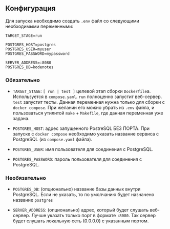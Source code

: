 ## Конфигурация

Для запуска необходимо создать `.env` файл со следующими необходимыми переменными:

```
TARGET_STAGE=run

POSTGRES_HOST=postgres
POSTGRES_USER=myuser
POSTGRES_PASSWORD=mypassword

SERVER_ADDRESS=:8080
POSTGRES_DB=kodenotes
```

### Обязательно

- `TARGET_STAGE`: `[ run | test ]` целевой этап сборки `Dockerfile`а. Используется в 
  `compose.yaml`. `run` полноценно запустит веб-сервер. `test` запустит тесты.
  Данная переменная нужна только для сборки с `docker compose`. При желании его
  можно убрать из `.env` файла, и пользоваться утилитой `make` + `Makefile`, где
  данная переменная уже задана.

- `POSTGRES_HOST`: адрес запущенного PostreSQL БЕЗ ПОРТА. При запуске с `docker compose`
  необходимо указать название сервиса с PostgreSQL (из `compose.yaml` файла).

- `POSTGRES_USER`: имя пользователя для соединения с PostgreSQL. 

- `POSTGRES_PASSWORD`: пароль пользователя для соединения с PostgreSQL. 


### Необязательно

- `POSTGRES_DB`: (опционально) название базы данных внутри PostgreSQL. Если не указать,
    то по умолчанию будет назначено название `postgres`

- `SERVER_ADDRESS`: (опционально) адрес, который будет слушать веб-сервер. Лучше указать
только порт в формате `:8080`. Так сервер будет слушать локальную
сеть (0.0.0.0) с указанным портом.


